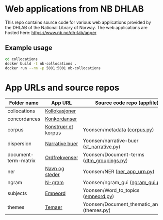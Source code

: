 # Web applications from NB DHLAB

This repo contains source code for various web applications provided by the DHLAB of the National Library of Norway. The web applications are hosted here: https://www.nb.no/dh-lab/apper

## Example usage

```bash
cd collocations
docker build -t nb-collocations .
docker run --rm -p 5001:5001 nb-collocations
```

# App URLs and source repos 

| Folder name | App URL | Source code repo (appfile) |
|---|---|---|
| collocations | [Kollokasjoner](https://beta.nb.no/dhlab/collocations/) |   |
| concordances | [Konkordanser](https://beta.nb.no/dhlab/concordances/) |  |
| corpus | [Konstruer et korpus](https://beta.nb.no/dhlab/corpus/) | Yoonsen/metadata ([corpus.py](https://github.com/Yoonsen/Metadata/blob/master/corpus.py)) |
| dispersion | [Narrative buer](https://beta.nb.no/dhlab/dispersion/) | Yoonsen/narrative-buer ([st_narrative.py](https://github.com/Yoonsen/narrative-buer/blob/master/st_narrative.py)) |
| document-term-matrix | [Ordfrekvenser](https://beta.nb.no/dhlab/ordfrekvenser/) | Yoonsen/Document-terms ([dtm_groupings.py](https://github.com/Yoonsen/Document_terms/blob/main/dtm_groupings.py)) |
| ner | [Navn og steder](https://beta.nb.no/dhlab/navn-og-steder/)  | Yoonsen/NER ([ner_app_urn.py](https://github.com/Yoonsen/NER/blob/master/ner_app_urn.py)) |
| ngram | [N-gram](https://beta.nb.no/dhlab/ngram-meta/) | Yoonsen/ngram_gui ([ngram_gui.py](https://github.com/Yoonsen/ngram_gui/blob/main/ngram_gui.py)) |
| subjects | [Emneord](https://beta.nb.no/dhlab/emneord/) |  Yoonsen/Word_to_topics ([emneord.py](https://github.com/Yoonsen/Word_to_topics/blob/main/emneord.py)) |
| themes | [Temaer](https://beta.nb.no/dhlab/temaer/) | Yoonsen/Document_thematic_analysis (themes.py) |


